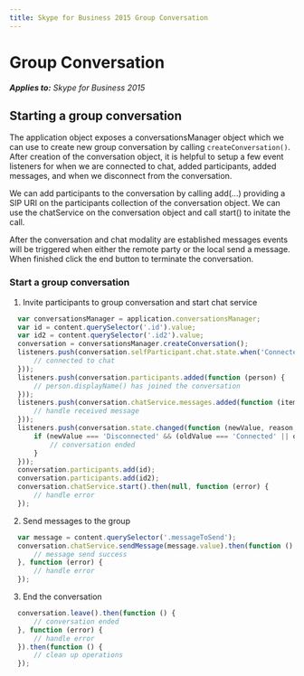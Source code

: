 ```yaml
---
title: Skype for Business 2015 Group Conversation
---
```

# Group Conversation


 _**Applies to:** Skype for Business 2015_

## Starting a group conversation

The application object exposes a conversationsManager object which we can use to create new group conversation by calling `createConversation()`.  After creation of the conversation object, it is helpful to setup a few event listeners for when we are connected to chat, added participants, added messages, and when we disconnect from the conversation.

We can add participants to the conversation by calling add(...) providing a SIP URI on the participants collection of the conversation object.  We can use the chatService on the conversation object and call start() to initate the call.

After the conversation and chat modality are established messages events will be triggered when either the remote party or the local send a message.  When finished click the end button to terminate the conversation.

### Start a group conversation

1. Invite participants to group conversation and start chat service

  ```js
    var conversationsManager = application.conversationsManager;
    var id = content.querySelector('.id').value;
    var id2 = content.querySelector('.id2').value;
    conversation = conversationsManager.createConversation();
    listeners.push(conversation.selfParticipant.chat.state.when('Connected', function () {
        // connected to chat
    }));
    listeners.push(conversation.participants.added(function (person) {
        // person.displayName() has joined the conversation
    }));
    listeners.push(conversation.chatService.messages.added(function (item) {
        // handle received message
    }));
    listeners.push(conversation.state.changed(function (newValue, reason, oldValue) {
        if (newValue === 'Disconnected' && (oldValue === 'Connected' || oldValue === 'Connecting')) {
            // conversation ended
        }
    }));
    conversation.participants.add(id);
    conversation.participants.add(id2);
    conversation.chatService.start().then(null, function (error) {
        // handle error
    });
  ```

2. Send messages to the group

  ```js
    var message = content.querySelector('.messageToSend');
    conversation.chatService.sendMessage(message.value).then(function () {
        // message send success
    }, function (error) {
        // handle error
    });
  ```

3. End the conversation

  ```js
    conversation.leave().then(function () {
        // conversation ended
    }, function (error) {
        // handle error
    }).then(function () {
        // clean up operations
    });
  ```

